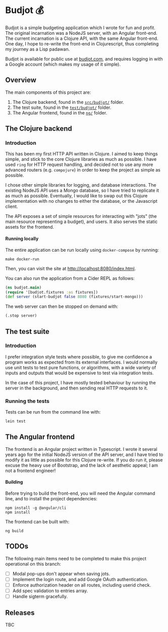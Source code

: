 # Budjot 💰
Budjot is a simple budgeting application which I wrote for fun and profit. The original incarnation was a NodeJS server, with an Angular front-end. The current incarnation is a Clojure API, with the same Angular front-end. One day, I hope to re-write the front-end in Clojurescript, thus completing my journey as a Lisp padawan.

Budjot is available for public use at [budjot.com](https://www.budjot.com), and requires logging in with a Google account (which makes my usage of it simple).

## Overview
The main components of this project are:
1. The Clojure backend, found in the [`src/budjot/`](./src/budjot) folder.
2. The test suite, found in the [`test/budjot/`](./test/budjot) folder.
3. The Angular frontend, found in the [`ng/`](./ng) folder.

## The Clojure backend
### Introduction
This has been my first HTTP API written in Clojure. I aimed to keep things simple, and stick to the core Clojure libraries as much as possible. I have used `ring` for HTTP request handling, and decided not to use any more advanced routers (e.g. `compojure`) in order to keep the project as simple as possible.

I chose other simple libraries for logging, and database interactions. The existing NodeJS API uses a Mongo database, so I have tried to replicate it as much as possible. Eventually, I would like to swap out this Clojure implementation with no changes to either the database, or the Javascript client.

The API exposes a set of simple resources for interacting with "jots" (the main resource representing a budget), and users. It also serves the static assets for the frontend.

#### Running locally
The entire application can be run locally using `docker-compose` by running:

```console
make docker-run
```

Then, you can visit the site at <http://localhost:8080/index.html>.

You can also run the application from a Cider REPL as follows:

```clojure
(ns budjot.main)
(require '[budjot.fixtures :as fixtures])
(def server (start-budjot false 8080 (fixtures/start-mongo)))
```

The web server can then be stopped on demand with:

```clojure
(.stop server)
```

## The test suite
### Introduction
I prefer integration style tests where possible, to give me confidence a program works as expected from its external interfaces. I would normally use unit tests to test pure functions, or algorithms, with a wide variety of inputs and outputs that would be expensive to test via integration tests.

In the case of this project, I have mostly tested behaviour by running the server in the background, and then sending real HTTP requests to it.

### Running the tests
Tests can be run from the command line with:

```sh
lein test
```

## The Angular frontend
The frontend is an Angular project written in Typescript. I wrote it several years ago for the initial NodeJS version of the API server, and I have tried to modify it as little as possible for this Clojure re-write. If you do run it, please excuse the heavy use of Bootstrap, and the lack of aesthetic appeal; I am not a frontend engineer!

#### Building
Before trying to build the front-end, you will need the Angular command line, and to install the project dependencies:

```console
npm install -g @angular/cli
npm install
```

The frontend can be built with:

```console
ng build
```

## TODOs
The following main items need to be completed to make this project operational on this branch:

- [ ] Modal pop-ups don't appear when saving jots.
- [ ] Implement the login route, and add Google OAuth authentication.
- [ ] Enforce authorization header on all routes, including userid check.
- [ ] Add spec validation to entries array.
- [ ] Handle sigterm gracefully.

## Releases
TBC
